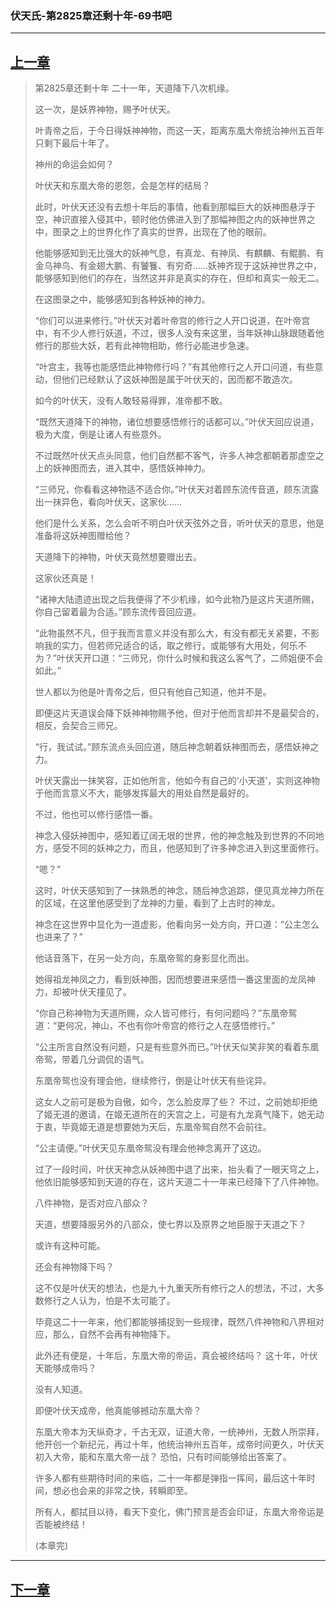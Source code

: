### 伏天氏-第2825章还剩十年-69书吧

--------
[上一章](./9053430c7c51ae05cceb512fd04d9af3.md)
--------


>
>
>
>第2825章还剩十年
>二十一年，天道降下八次机缘。
>
>这一次，是妖界神物，赐予叶伏天。
>
>叶青帝之后，于今日得妖神神物，而这一天，距离东凰大帝统治神州五百年只剩下最后十年了。
>
>神州的命运会如何？
>
>叶伏天和东凰大帝的恩怨，会是怎样的结局？
>
>此时，叶伏天还没有去想十年后的事情，他看到那幅巨大的妖神图悬浮于空，神识直接入侵其中，顿时他仿佛进入到了那幅神图之内的妖神世界之中，图录之上的世界化作了真实的世界，出现在了他的眼前。
>
>他能够感知到无比强大的妖神气息，有真龙、有神凤、有麒麟、有鲲鹏、有金乌神鸟、有金翅大鹏、有饕餮、有穷奇……妖神齐现于这妖神世界之中，能够感知到他们的存在，当然这并非是真实的存在，但却和真实一般无二。
>
>在这图录之中，能够感知到各种妖神的神力。
>
>“你们可以进来修行。”叶伏天对着叶帝宫的修行之人开口说道，在叶帝宫中，有不少人修行妖道，不过，很多人没有来这里，当年妖神山脉跟随着他修行的那些大妖，若有此神物相助，修行必能进步急速。
>
>“叶宫主，我等也能感悟此神物修行吗？”有其他修行之人开口问道，有些意动，但他们已经默认了这妖神图是属于叶伏天的，因而都不敢造次。
>
>如今的叶伏天，没有人敢轻易得罪，准帝都不敢。
>
>“既然天道降下的神物，诸位想要感悟修行的话都可以。”叶伏天回应说道，极为大度，倒是让诸人有些意外。
>
>不过既然叶伏天点头同意，他们自然都不客气，许多人神念都朝着那虚空之上的妖神图而去，进入其中，感悟妖神神力。
>
>“三师兄，你看看这神物适不适合你。”叶伏天对着顾东流传音道，顾东流露出一抹异色，看向叶伏天，这家伙……
>
>他们是什么关系，怎么会听不明白叶伏天弦外之音，听叶伏天的意思，他是准备将这妖神图赠给他？
>
>天道降下的神物，叶伏天竟然想要赠出去。
>
>这家伙还真是！
>
>“诸神大陆遗迹出现之后我便得了不少机缘，如今此物乃是这片天道所赐，你自己留着最为合适。”顾东流传音回应道。
>
>“此物虽然不凡，但于我而言意义并没有那么大，有没有都无关紧要，不影响我的实力，但若师兄适合的话，取之修行，或能够有大用处，何乐不为？”叶伏天开口道：“三师兄，你什么时候和我这么客气了，二师姐便不会如此。”
>
>世人都以为他是叶青帝之后，但只有他自己知道，他并不是。
>
>即便这片天道误会降下妖神神物赐予他，但对于他而言却并不是最契合的，相反，会契合三师兄。
>
>“行，我试试。”顾东流点头回应道，随后神念朝着妖神图而去，感悟妖神之力。
>
>叶伏天露出一抹笑容，正如他所言，他如今有自己的‘小天道’，实则这神物于他而言意义不大，能够发挥最大的用处自然是最好的。
>
>不过，他也可以修行感悟一番。
>
>神念入侵妖神图中，感知着辽阔无垠的世界，他的神念触及到世界的不同地方，感受不同的妖神之力，而且，他感知到了许多神念进入到这里面修行。
>
>“嗯？”
>
>这时，叶伏天感知到了一抹熟悉的神念，随后神念追踪，便见真龙神力所在的区域，在这里他感受到了龙神的力量，看到了上古时的神龙。
>
>神念在这世界中显化为一道虚影，他看向另一处方向，开口道：“公主怎么也进来了？”
>
>他话音落下，在另一处方向，东凰帝鸳的身影显化而出。
>
>她得祖龙神凤之力，看到妖神图，因而想要进来感悟一番这里面的龙凤神力，却被叶伏天撞见了。
>
>“你自己称神物为天道所赐，众人皆可修行，有何问题吗？”东凰帝鸳道：“更何况，神山，不也有你叶帝宫的修行之人在感悟修行。”
>
>“公主所言自然没有问题，只是有些意外而已。”叶伏天似笑非笑的看着东凰帝鸳，带着几分调侃的语气。
>
>东凰帝鸳也没有理会他，继续修行，倒是让叶伏天有些诧异。
>
>这女人之前可是极为自傲，如今，怎么脸皮厚了些？
>不过，之前她却拒绝了姬无道的邀请，在姬无道所在的天宫之上，可是有九龙真气降下，她无动于衷，毕竟姬无道是想要她为天后，东凰帝鸳自然不会前往。
>
>“公主请便。”叶伏天见东凰帝鸳没有理会他神念离开了这边。
>
>过了一段时间，叶伏天神念从妖神图中退了出来，抬头看了一眼天穹之上，他依旧能够感知到天道的存在，这片天道二十一年来已经降下了八件神物。
>
>八件神物，是否对应八部众？
>
>天道，想要降服另外的八部众，使七界以及原界之地臣服于天道之下？
>
>或许有这种可能。
>
>还会有神物降下吗？
>
>这不仅是叶伏天的想法，也是九十九重天所有修行之人的想法，不过，大多数修行之人认为，怕是不太可能了。
>
>毕竟这二十一年来，他们都能够捕捉到一些规律，既然八件神物和八界相对应，那么，自然不会再有神物降下。
>
>此外还有便是，十年后，东凰大帝的帝运，真会被终结吗？
>这十年，叶伏天能够成帝吗？
>
>没有人知道。
>
>即便叶伏天成帝，他真能够撼动东凰大帝？
>
>东凰大帝本为天纵奇才，千古无双，证道大帝，一统神州，无数人所崇拜，他开创一个新纪元，再过十年，他统治神州五百年，成帝时间更久，叶伏天初入大帝，能和东凰大帝一战？
>恐怕，只有时间能够给出答案了。
>
>许多人都有些期待时间的来临，二十一年都是弹指一挥间，最后这十年时间，想必也会来的非常之快，转瞬即至。
>
>所有人，都拭目以待，看天下变化，佛门预言是否会印证，东凰大帝帝运是否能被终结！
>
>(本章完)
>
>

--------
[下一章](./fb9bf13fe80ee7c27390f345206c6ff8.md)
--------

